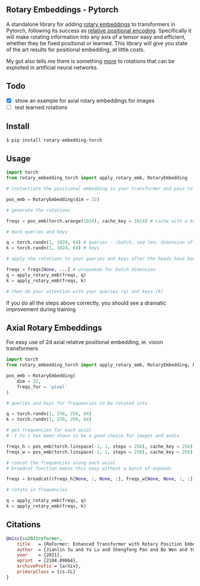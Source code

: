 ## Rotary Embeddings - Pytorch

A standalone library for adding <a href="https://arxiv.org/abs/2104.09864">rotary embeddings</a> to transformers in Pytorch, following its success as <a href="https://blog.eleuther.ai/rotary-embeddings/">relative positional encoding</a>. Specifically it will make rotating information into any axis of a tensor easy and efficient, whether they be fixed positional or learned. This library will give you state of the art results for positional embedding, at little costs.

My gut also tells me there is something <a href="https://www.nature.com/articles/s41593-021-00821-9">more</a> to rotations that can be exploited in artificial neural networks.

## Todo

- [x] show an example for axial rotary embeddings for images
- [ ] test learned rotations

## Install

```bash
$ pip install rotary-embedding-torch
```

## Usage

```python
import torch
from rotary_embedding_torch import apply_rotary_emb, RotaryEmbedding

# instantiate the positional embedding in your transformer and pass to all your attention layers

pos_emb = RotaryEmbedding(dim = 32)

# generate the rotations

freqs = pos_emb(torch.arange(1024), cache_key = 1024) # cache with a key that is the sequence length, so that it does not need to recompute

# mock queries and keys

q = torch.randn(1, 1024, 64) # queries - (batch, seq len, dimension of head)
k = torch.randn(1, 1024, 64) # keys

# apply the rotations to your queries and keys after the heads have been split out, but prior to the dot product and subsequent softmax (attention)

freqs = freqs[None, ...] # unsqueeze for batch dimension
q = apply_rotary_emb(freqs, q)
k = apply_rotary_emb(freqs, k)

# then do your attention with your queries (q) and keys (k)
```

If you do all the steps above correctly, you should see a dramatic improvement during training

## Axial Rotary Embeddings

For easy use of 2d axial relative positional embedding, ie. vision transformers

```python
import torch
from rotary_embedding_torch import apply_rotary_emb, RotaryEmbedding, broadcat

pos_emb = RotaryEmbedding(
    dim = 32,
    freqs_for = 'pixel'
)

# queries and keys for frequencies to be rotated into

q = torch.randn(1, 256, 256, 64)
k = torch.randn(1, 256, 256, 64)

# get frequencies for each axial
# -1 to 1 has been shown to be a good choice for images and audio

freqs_h = pos_emb(torch.linspace(-1, 1, steps = 256), cache_key = 256)
freqs_w = pos_emb(torch.linspace(-1, 1, steps = 256), cache_key = 256)

# concat the frequencies along each axial
# broadcat function makes this easy without a bunch of expands

freqs = broadcat((freqs_h[None, :, None, :], freqs_w[None, None, :, :]), dim = -1)

# rotate in frequencies

q = apply_rotary_emb(freqs, q)
k = apply_rotary_emb(freqs, k)
```

## Citations

```bibtex
@misc{su2021roformer,
    title   = {RoFormer: Enhanced Transformer with Rotary Position Embedding}, 
    author  = {Jianlin Su and Yu Lu and Shengfeng Pan and Bo Wen and Yunfeng Liu},
    year    = {2021},
    eprint  = {2104.09864},
    archivePrefix = {arXiv},
    primaryClass = {cs.CL}
}
```
